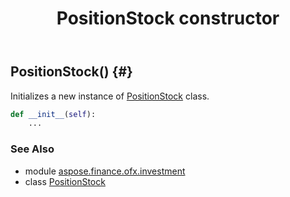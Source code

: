 ﻿---
title: PositionStock constructor
second_title: Aspose.Finance for Python via .NET API References
description: 
type: docs
weight: 10
url: /python-net/aspose.finance.ofx.investment/positionstock/__init__/
is_root: false
---

## PositionStock() {#}

Initializes a new instance of [PositionStock](/finance/python-net/aspose.finance.ofx.investment/positionstock) class.



```python
def __init__(self):
    ...
```





### See Also
* module [aspose.finance.ofx.investment](../../)
* class [PositionStock](/finance/python-net/aspose.finance.ofx.investment/positionstock)

